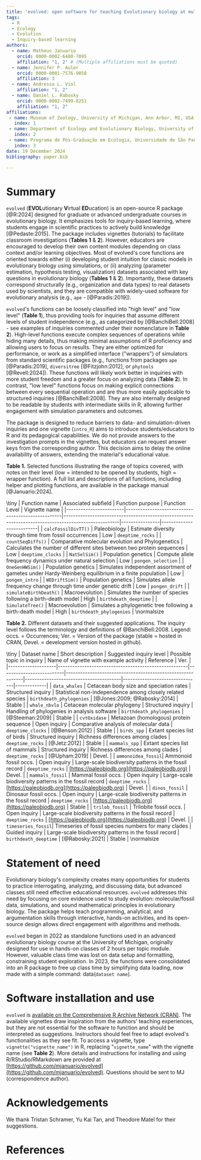 ```yaml
---
title: 'evolved: open software for teaching Evolutionary biology at multiple scales through virtual inquiries'
tags:
  - R
  - Ecology
  - Evolution
  - Inquiry-based learning
authors:
  - name: Matheus Januario
    orcid: 0000-0002-6480-7095
    affiliation: "1, 2" # (Multiple affiliations must be quoted)
  - name: Jennifer P. Auler
    orcid: 0000-0001-7576-9058
    affiliation: 3
  - name: Andressa L. Viol
    affiliation: "1, 2"
  - name: Daniel L. Rabosky
    orcid: 0000-0002-7499-8251
    affiliation: "1, 2"
affiliations:
 - name: Museum of Zoology, University of Michigan, Ann Arbor, MI, USA 
   index: 1
 - name: Department of Ecology and Evolutionary Biology, University of Michigan, Ann Arbor, MI, USA 
   index: 2
 - name: Programa de Pós-Graduação em Ecologia, Universidade de São Paulo, Rua do Matão, 321, Travessa 14, São Paulo, SP, Brazil
   index: 3
date: 19 December 2024
bibliography: paper.bib

---
```


# Summary

  `evolved` (**EVOL**utionary **V**irtual **ED**ucation) is an open-source R 
  package [@R:2024] designed for graduate or advanced undergraduate courses in 
  evolutionary biology. It emphasizes tools for inquiry-based learning, where 
  students engage in scientific practices to actively build knowledge
  [@Pedaste:2015]. The package includes vignettes (tutorials) to facilitate 
  classroom investigations (**Tables 1** & **2**). However, educators are encouraged 
  to develop their own content modules depending on class context and/or learning 
  objectives. Most of evolved's core functions are oriented towards either (i) 
  developing student intuition for classic models in evolutionary biology 
  using simulations, or (ii) analyzing (parameter estimation, hypothesis 
  testing, visualization) datasets associated with key questions in 
  evolutionary biology (**Tables 1** & **2**).  Importantly, these datasets correspond 
  structurally (e.g., organization and data types) to real datasets used by 
  scientists, and they are compatible with widely-used software for evolutionary 
  analysis (e.g., `ape` - [@Paradis:2019]). 

  `evolved`'s functions can be loosely classified into "high level" and "low level"
  (**Table 1**), thus providing tools for inquiries that assume different levels 
  of student independence (e.g., as categorized by [@BanchiBell:2008] - see examples 
  of inquiries commented under their nomenclature in **Table 2**). High-level functions 
  execute complex sequences of operations while hiding many details, thus making 
  minimal assumptions of R proficiency and allowing users to focus on results. 
  They are either optimized for performance, or work as a simplified interface 
  ("wrappers") of simulators from standard scientific packages (e.g., functions 
  from packages `ape` [@Paradis:2019], `diversitree` [@Fitzjohn:2012], or 
  `phytools` [@Revell:2024]). These functions will likely work better in inquiries 
  with more student freedom and a greater focus on analyzing data (**Table 2**). In 
  contrast, "low level" functions focus on making explicit connections between 
  every sequential operation and are thus more easily applicable to structured 
  inquiries [@BanchiBell:2008]. They are also internally designed to be readable 
  by students with intermediate skills in R, allowing further engagement with 
  simulation parameters and outcomes.

  The package is designed to reduce barriers to data- and simulation-driven inquiries 
  and one vignette (`intro_R`) aims to introduce students/educators to R and its 
  pedagogical capabilities. We do not provide answers to the investigation prompts 
  in the vignettes, but educators can request answer keys from the corresponding 
  author. This decision aims to delay the online availability of answers, 
  extending the material's educational value.

**Table 1.** Selected functions illustrating the range of topics covered, with notes on their level (low = intended to be opened by students, high = wrapper function). A full list and descriptions of all functions, including helper and plotting functions, are available in the package manual [@Januario:2024]. 

\tiny
| Function name          | Associated subfield                               | Function purpose                                                                                    | Function Level | Vignette name            |
|------------------------|---------------------------------------------------|-----------------------------------------------------------------------------------------------------|----------------|--------------------------|
| `calcFossilDivTT()`    | Paleobiology                                      | Estimate diversity through time from fossil occurrences                                             | Low            | `deeptime_rocks`         |
| `countSeqDiffs()`      | Comparative molecular evolution and Phylogenetics | Calculates the number of different sites between two protein sequences                              | Low            | `deeptime_clocks`        |
| `NatSelSim()`          | Population genetics                               | Compute allele frequency dynamics under natural selection                                           | Low            | `pongen_selection`       |
| `OneGenHWSim()`        | Population genetics                               | Simulates independent assortment of gametes under Hardy-Weinberg equilibrium in a finite population | Low            | `pongen_intro`           |
| `WEDriftSim()`         | Population genetics                               | Simulates allele frequency change through time under genetic drift                                  | Low            | `pongen_drift`           |
| `simulateBirthDeath()` | Macroevolution                                    | Simulates the number of species following a birth-death model                                       | High           | `birthdeath_deeptime`    |
| `SimulateTree()`       | Macroevolution                                    | Simulates a phylogenetic tree following a birth-death model                                         | High           | `birthdeath_phylogenies` |
\normalsize

**Table 2.** Different datasets and their suggested applications. The inquiry level follows the terminology and definitions of @BanchiBell:2008. Legend: occs. = Occurrences; Ver. = Version of the package (stable = hosted in CRAN, Devel. = development version hosted in github).

\tiny
| Dataset name       | Short description                                    | Suggested inquiry level  | Possible topic in inquiry                                  | Name of vignette with example activity | Reference                      |   Ver.      | 
|--------------------|------------------------------------------------------|--------------------------|------------------------------------------------------------|----------------------------------------|--------------------------------|-------------|
| `data_whales`      | Cetacean body size and speciation rates              | Structured inquiry       | Statistical non-independence among closely related species | `birthdeath_phylogenies`               | [@Jones:2009; @Rabosky:2014]   |    Stable   |
| `whale_nbvlo`      | Cetacean molecular phylogeny                         | Structured inquiry       | Handling of phylogenies in analysis software               | `birthdeath_phylogenies`               | [@Steeman:2009]                |    Stable   |
| `cvtOxidase`       | Metazoan (homologous) protein sequence               | Open inquiry             | Comparative analysis of molecular data                     | `deeptime_clocks`                      | [@Benson:2012]                 |    Stable   |
| `birds_spp`        | Extant species list of birds                         | Structured inquiry       | Richness differences among clades                          | `deeptime_rocks`                       | [@Jetz:2012]                   |    Stable   |
| `mammals_spp`      | Extant species list of mammals                       | Structured inquiry       | Richness differences among clades                          | `deeptime_rocks`                       | [@Upham:2019]                  |   Devel.    |
| `ammonoidea_fossil`| Ammonoid fossil occs.                                | Open inquiry             | Large-scale biodiversity patterns in the fossil record     | `deeptime_rocks`                       | [https://paleobiodb.org](https://paleobiodb.org) |   Devel.    |
| `mammals_fossil`   | Mammal fossil occs.                                  | Open inquiry             | Large-scale biodiversity patterns in the fossil record     | `deeptime_rocks`                       | [https://paleobiodb.org](https://paleobiodb.org) |   Devel.    |
| `dinos_fossil`     | Dinosaur fossil occs.                                | Open inquiry             | Large-scale biodiversity patterns in the fossil record     | `deeptime_rocks`                       | [https://paleobiodb.org](https://paleobiodb.org) |    Stable   |
| `trilob_fossil`    | Trilobite fossil occs.                               | Open inquiry             | Large-scale biodiversity patterns in the fossil record     | `deeptime_rocks`                       | [https://paleobiodb.org](https://paleobiodb.org) |   Devel.    |
| `timeseries_fossil`| Timeseries of fossil species numbers for many clades | Guided inquiry           | Large-scale biodiversity patterns in the fossil record     | `birthdeath_deeptime`                  | [@Rabosky:2021] |    Stable   |
\normalsize

# Statement of need

Evolutionary biology's complexity creates many opportunities for students to 
practice interrogating, analyzing, and discussing data, but advanced classes 
still need effective educational resources. `evolved` addresses this need by 
focusing on core evidence used to study evolution: molecular/fossil data, 
simulations, and sound mathematical principles in evolutionary biology. The 
package helps teach programming, analytical, and argumentation skills through 
interactive, hands-on activities, and its open-source design allows direct 
engagement with algorithms and methods.

`evolved` began in 2022 as standalone functions used in an advanced evolutionary 
biology course at the University of Michigan, originally designed for use in 
hands-on classes of 2 hours per topic module. However, valuable class time 
was lost on data setup and formatting, constraining student exploration. In 
2023, the functions were consolidated into an R package to free up class 
time by simplifying data loading, now made with a simple 
command: data(`dataset name`). 

# Software installation and use

`evolved` is [available on the Comprehensive R Archive Network (CRAN)](https://cran.r-project.org/web/packages/evolved/index.html).
The available vignettes draw inspiration from the authors' teaching experiences, 
but they are not essential for the software to function and should be 
interpreted as suggestions. Instructors should feel free to adapt evolved's 
functionalities as they see fit. To access a vignette, type `vignette("vignette_name")` 
in R, replacing "`vignette_name`" with the vignette name (see **Table 2**). 
More details and instructions for installing and using R/RStudio/RMarkdown 
are provided at [https://github.com/mjanuario/evolved](https://github.com/mjanuario/evolved). Questions 
should be sent to MJ (correspondence author).

# Acknowledgements

We thank Tristan Schramer, Yu Kai Tan, and Theodore Matel for their suggestions.

# References

